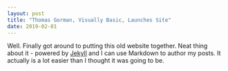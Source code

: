 ```yaml
---
layout: post
title: "Thomas Gorman, Visually Basic, Launches Site"
date: 2019-02-01
---
```


Well. Finally got around to putting this old website together. Neat thing about it - powered by [Jekyll](http://jekyllrb.com) and I can use Markdown to author my posts. It actually is a lot easier than I thought it was going to be.

